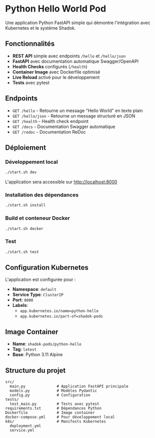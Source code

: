# Python Hello World Pod

Une application Python FastAPI simple qui démontre l'intégration avec Kubernetes
et le système Shadok.

## Fonctionnalités

- **REST API** simple avec endpoints `/hello` et `/hello/json`
- **FastAPI** avec documentation automatique Swagger/OpenAPI
- **Health Checks** configurés (`/health`)
- **Container Image** avec Dockerfile optimisé
- **Live Reload** activé pour le développement
- **Tests** avec pytest

## Endpoints

- `GET /hello` - Retourne un message "Hello World" en texte plain
- `GET /hello/json` - Retourne un message structuré en JSON
- `GET /health` - Health check endpoint
- `GET /docs` - Documentation Swagger automatique
- `GET /redoc` - Documentation ReDoc

## Déploiement

### Développement local

```bash
./start.sh dev
```

L'application sera accessible sur <http://localhost:8000>

### Installation des dépendances

```bash
./start.sh install
```

### Build et conteneur Docker

```bash
./start.sh docker
```

### Test

```bash
./start.sh test
```

## Configuration Kubernetes

L'application est configurée pour :

- **Namespace**: `default`
- **Service Type**: `ClusterIP`
- **Port**: `8000`
- **Labels**:
  - `app.kubernetes.io/name=python-hello`
  - `app.kubernetes.io/part-of=shadok-pods`

## Image Container

- **Name**: `shadok-pods/python-hello`
- **Tag**: `latest`
- **Base**: Python 3.11 Alpine

## Structure du projet

```
src/
  main.py              # Application FastAPI principale
  models.py            # Modèles Pydantic
  config.py            # Configuration
tests/
  test_main.py         # Tests avec pytest
requirements.txt       # Dépendances Python
Dockerfile             # Image container
docker-compose.yml     # Pour développement local
k8s/                   # Manifests Kubernetes
  deployment.yml
  service.yml
```

